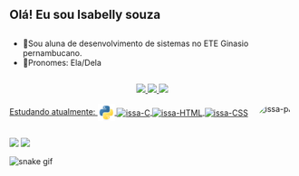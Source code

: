 ## Olá! Eu sou Isabelly souza
##
- 👾Sou aluna de desenvolvimento de sistemas no ETE Ginasio pernambucano.
- 👾Pronomes: Ela/Dela
##
<div align="center">
  <a href="(https://github.com/issasouza/)">
  <img height="140em" src="https://github-readme-stats.vercel.app/api?username=issasouza&show_icons=true&theme=jolly&hide_border=true&dahide_border=true&dainclude_all_commits=true&count_private=true"/>
 <img height= "140cm" src="http://github-readme-streak-stats.herokuapp.com?user=issasouza&theme=jolly&hide_border=true&date_format=n%2Fj%5B%2FY%5D&locale=pt-br"/>
 
  <img height="140em" src="https://github-readme-stats.vercel.app/api/top-langs/?username=issasouza&layout=compact&langs_count=7&theme=jolly&hide_border=true"/>
</div>
  
  </div>

<div style="display: inline_block"><br>
  Estudando atualmente:
  <img align="center" alt="issa-Python" height="30" width="30" src="https://raw.githubusercontent.com/devicons/devicon/master/icons/python/python-original.svg">
  <img align="center" alt="issa-C" height="30" width="30" <img src="https://cdn.jsdelivr.net/gh/devicons/devicon/icons/c/c-original.svg" />
  <img align="right" alt="issa-pic" height="150" style="border-radius:50px;" src="https://media2.giphy.com/media/hkqefnFjn2MWVl6xvq/giphy.gif?cid=ecf05e47c7isg0hn5raf0h2sbcxbaasubh9n0zeqxtglul3r&rid=giphy.gif&ct=g">
  <img align="center" alt="issa-HTML" height="30" width="30" <img src="https://cdn.jsdelivr.net/gh/devicons/devicon/icons/html5/html5-original.svg" />
  <img align="center" alt="issa-CSS" height="30" width="30" <img src="https://cdn.jsdelivr.net/gh/devicons/devicon/icons/css3/css3-original.svg" />
</div>

##
<div> 
  <a href = "mailto:isabellysouza1998@gmail.com"><img src="https://img.shields.io/badge/-Gmail-%23333?style=for-the-badge&logo=gmail&logoColor=white" target="_blank"></a>
  <a href="https://www.linkedin.com/in/isabelly-souza-a6a5ba241/" target="_blank"><img src="https://img.shields.io/badge/-LinkedIn-%230077B5?style=for-the-badge&logo=linkedin&logoColor=white" target="_blank"></a> 
  
![snake gif](https://github.com/issasouza/issasouza/blob/output/github-contribution-grid-snake.svg)
</div>
